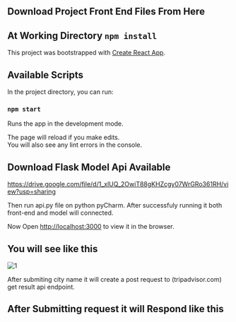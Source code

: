 ## Download Project Front End Files From Here

## At Working Directory `npm install`

This project was bootstrapped with [Create React App](https://github.com/facebook/create-react-app).

## Available Scripts

In the project directory, you can run:

### `npm start`

Runs the app in the development mode.<br />


The page will reload if you make edits.<br />
You will also see any lint errors in the console.

## Download Flask Model Api Available 
https://drive.google.com/file/d/1_xlUQ_2OwiT88gKHZcgy07WrGRo361RH/view?usp=sharing

Then run api.py file 
on python pyCharm. After successfuly running it both front-end and model will connected.

Now Open [http://localhost:3000](http://localhost:3000) to view it in the browser.

## You will see like this

![1](https://user-images.githubusercontent.com/55358923/90037356-8e35e000-dcdd-11ea-8549-079b903e6bce.JPG)

After submiting city name it will create a post request to (tripadvisor.com) get result api endpoint.

## After Submitting request it will Respond like this







